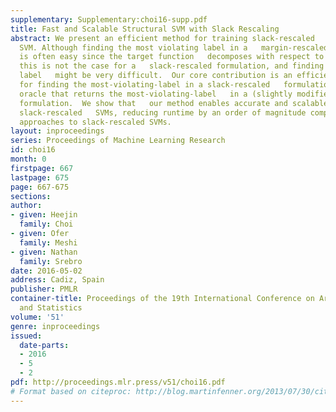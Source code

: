 ```yaml
---
supplementary: Supplementary:choi16-supp.pdf
title: Fast and Scalable Structural SVM with Slack Rescaling
abstract: We present an efficient method for training slack-rescaled   structural
  SVM. Although finding the most violating label in a   margin-rescaled formulation
  is often easy since the target function   decomposes with respect to the structure,
  this is not the case for a   slack-rescaled formulation, and finding the most violated
  label   might be very difficult.  Our core contribution is an efficient   method
  for finding the most-violating-label in a slack-rescaled   formulation, given an
  oracle that returns the most-violating-label   in a (slightly modified) margin-rescaled
  formulation.  We show that   our method enables accurate and scalable training for
  slack-rescaled   SVMs, reducing runtime by an order of magnitude compared to previous
  approaches to slack-rescaled SVMs.
layout: inproceedings
series: Proceedings of Machine Learning Research
id: choi16
month: 0
firstpage: 667
lastpage: 675
page: 667-675
sections: 
author:
- given: Heejin
  family: Choi
- given: Ofer
  family: Meshi
- given: Nathan
  family: Srebro
date: 2016-05-02
address: Cadiz, Spain
publisher: PMLR
container-title: Proceedings of the 19th International Conference on Artificial Intelligence
  and Statistics
volume: '51'
genre: inproceedings
issued:
  date-parts:
  - 2016
  - 5
  - 2
pdf: http://proceedings.mlr.press/v51/choi16.pdf
# Format based on citeproc: http://blog.martinfenner.org/2013/07/30/citeproc-yaml-for-bibliographies/
---
```

